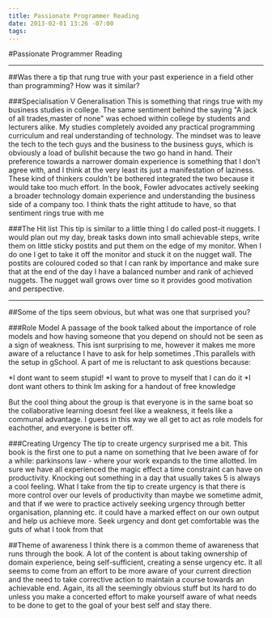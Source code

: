 ```yaml
---
title: Passionate Programmer Reading
date: 2013-02-01 13:26 -07:00
tags:
---
```


#Passionate Programmer Reading
***

##Was there a tip that rung true with your past experience in a field other than programming? How was it similar?

###Specialisation V Generalisation
This is something that rings true with my business studies in college. The same sentiment behind the saying "A jack of all trades,master of none" was echoed within college by students and lecturers alike. My studies completely avoided any practical programming curriculum and real understanding of technology. The mindset was to leave the tech to the tech guys and the business to the business guys, which is obviously a load of bullshit because the two go hand in hand. Their preference towards a narrower domain experience is something that I don't agree with, and I think at the very least its just a manifestation of laziness. These kind of thinkers couldn't be bothered integrated the two because it would take too much effort. In the book, Fowler advocates actively seeking a broader technology domain experience and understanding the business side of a company too. I think thats the right attitude to have, so that sentiment rings true with me

###The Hit list
This tip is similar to a little thing I do called post-it nuggets. I would plan out my day, break tasks down into small achievable steps, write them on little sticky postits and put them on the edge of my monitor. When I do one I get to take it off the monitor and stuck it on the nugget wall. The postits are coloured coded so that I can rank by importance and make sure that at the end of the day I have a balanced number and rank of achieved nuggets. The nugget wall grows over time so it provides good motivation and perspective.

***

##Some of the tips seem obvious, but what was one that surprised you?

###Role Model
A passage of the book talked about the importance of role models and how having someone that you depend on should not be seen as a sign of weakness. This isnt surprising to me, however it makes me more aware of a reluctance I have to ask for help sometimes .This parallels with the setup in gSchool. A part of me is reluctant to ask questions because:

*I dont want to seem stupid!
*I want to prove to myself that I can do it
*I dont want others to think Im asking for a handout of free knowledge

But the cool thing about the group is that everyone is in the same boat so the collaborative learning doesnt feel like a weakness, it feels like a communal advantage. I guess in this way we all get to act as role models for eachother, and everyone is better off. 

###Creating Urgency
The tip to create urgency surprised me a bit. This book is the first one to put a name on something that Ive been aware of for a while: parkinsons law - where your work expands to the time allotted. Im sure we have all experienced the magic effect a time constraint can have on productivity. Knocking out something in a day that usually takes 5 is always a cool feeling. What I take from the tip to create urgency is that there is more control over our levels of productivity than maybe we sometime admit, and that if we were to practice actively seeking urgency through better organisation, planning etc. it could have a marked effect on our own output and help us achieve more. Seek urgency and dont get comfortable was the guts of what I took from that

##Theme of awareness
I think there is a common theme of awareness that runs through the book. A lot of the content is about taking ownership of domain experience, being self-sufficient, creating a sense urgency etc. It all seems to come from an effort to be more aware of your current direction and the need to take corrective action to maintain a course towards an achievable end. Again, its all the seemingly obvious stuff but its hard to do unless you make a concerted effort to make yourself aware of what needs to be done to get to the goal of your best self and stay there.